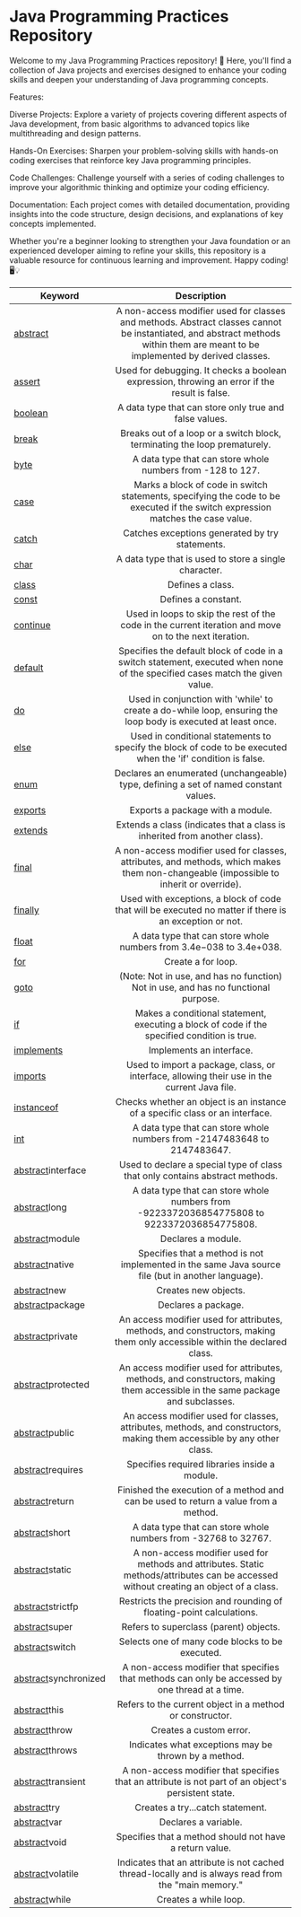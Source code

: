 # Java Programming Practices Repository

Welcome to my Java Programming Practices repository! 🚀 Here, you'll find a collection of Java projects and exercises designed to enhance your coding skills and deepen your understanding of Java programming concepts.

Features:

Diverse Projects: Explore a variety of projects covering different aspects of Java development, from basic algorithms to advanced topics like multithreading and design patterns.

Hands-On Exercises: Sharpen your problem-solving skills with hands-on coding exercises that reinforce key Java programming principles.

Code Challenges: Challenge yourself with a series of coding challenges to improve your algorithmic thinking and optimize your coding efficiency.

Documentation: Each project comes with detailed documentation, providing insights into the code structure, design decisions, and explanations of key concepts implemented.

Whether you're a beginner looking to strengthen your Java foundation or an experienced developer aiming to refine your skills, this repository is a valuable resource for continuous learning and improvement. Happy coding! 🖥️💡


| Keyword        | Description   |
| -------------- |:-------------:|
| [abstract](https://github.com/ArjunAranetaCodes/JavaPractices/tree/main/Keywords/abstract)        |   A non-access modifier used for classes and methods. Abstract classes cannot be instantiated, and abstract methods within them are meant to be implemented by derived classes. |
| [assert](https://github.com/ArjunAranetaCodes/JavaPractices/tree/main/Keywords/assert)          | Used for debugging. It checks a boolean expression, throwing an error if the result is false. |
| [boolean](https://github.com/ArjunAranetaCodes/JavaPractices/tree/main/Keywords/boolean)        | A data type that can store only true and false values. |
| [break](https://github.com/ArjunAranetaCodes/JavaPractices/tree/main/Keywords/break)          | Breaks out of a loop or a switch block, terminating the loop prematurely. |
| [byte](https://github.com/ArjunAranetaCodes/JavaPractices/tree/main/Keywords/byte)           | A data type that can store whole numbers from -128 to 127.|
| [case](https://github.com/ArjunAranetaCodes/JavaPractices/tree/main/Keywords/case)           | Marks a block of code in switch statements, specifying the code to be executed if the switch expression matches the case value. |
| [catch](https://github.com/ArjunAranetaCodes/JavaPractices/tree/main/Keywords/catch)          |Catches exceptions generated by try statements.|
| [char](https://github.com/ArjunAranetaCodes/JavaPractices/tree/main/Keywords/char)           |A data type that is used to store a single character.|
| [class](https://github.com/ArjunAranetaCodes/JavaPractices/tree/main/Keywords/class)          |Defines a class.|
| [const](https://github.com/ArjunAranetaCodes/JavaPractices/tree/main/Keywords/const)          |Defines a constant.|
| [continue](https://github.com/ArjunAranetaCodes/JavaPractices/tree/main/Keywords/continue)       |Used in loops to skip the rest of the code in the current iteration and move on to the next iteration.|
| [default](https://github.com/ArjunAranetaCodes/JavaPractices/tree/main/Keywords/default)        |Specifies the default block of code in a switch statement, executed when none of the specified cases match the given value.|
| [do](https://github.com/ArjunAranetaCodes/JavaPractices/tree/main/Keywords/do)             |Used in conjunction with 'while' to create a do-while loop, ensuring the loop body is executed at least once.|
| [else](https://github.com/ArjunAranetaCodes/JavaPractices/tree/main/Keywords/else)           |Used in conditional statements to specify the block of code to be executed when the 'if' condition is false. |
| [enum](https://github.com/ArjunAranetaCodes/JavaPractices/tree/main/Keywords/enum)           |Declares an enumerated (unchangeable) type, defining a set of named constant values. |
| [exports](https://github.com/ArjunAranetaCodes/JavaPractices/tree/main/Keywords/exports)        |Exports a package with a module. |
| [extends](https://github.com/ArjunAranetaCodes/JavaPractices/tree/main/Keywords/extends)        |Extends a class (indicates that a class is inherited from another class). |
| [final](https://github.com/ArjunAranetaCodes/JavaPractices/tree/main/Keywords/final)          |A non-access modifier used for classes, attributes, and methods, which makes them non-changeable (impossible to inherit or override). |
| [finally](https://github.com/ArjunAranetaCodes/JavaPractices/tree/main/Keywords/finally)        |Used with exceptions, a block of code that will be executed no matter if there is an exception or not. |
| [float](https://github.com/ArjunAranetaCodes/JavaPractices/tree/main/Keywords/float)          |A data type that can store whole numbers from 3.4e−038 to 3.4e+038. |
| [for](https://github.com/ArjunAranetaCodes/JavaPractices/tree/main/Keywords/for)            |Create a for loop.|
| [goto](https://github.com/ArjunAranetaCodes/JavaPractices/tree/main/Keywords/goto)           | (Note: Not in use, and has no function) Not in use, and has no functional purpose.|
| [if](https://github.com/ArjunAranetaCodes/JavaPractices/tree/main/Keywords/if)             |Makes a conditional statement, executing a block of code if the specified condition is true.|
| [implements](https://github.com/ArjunAranetaCodes/JavaPractices/tree/main/Keywords/implements)     |Implements an interface.|
| [imports](https://github.com/ArjunAranetaCodes/JavaPractices/tree/main/Keywords/imports)        |Used to import a package, class, or interface, allowing their use in the current Java file.|
| [instanceof](https://github.com/ArjunAranetaCodes/JavaPractices/tree/main/Keywords/instanceof)     |Checks whether an object is an instance of a specific class or an interface.|
| [int](https://github.com/ArjunAranetaCodes/JavaPractices/tree/main/Keywords/int)            |A data type that can store whole numbers from -2147483648 to 2147483647.|
| [abstract](https://github.com/ArjunAranetaCodes/JavaPractices/tree/main/Keywords/abstract)interface      |Used to declare a special type of class that only contains abstract methods.|
| [abstract](https://github.com/ArjunAranetaCodes/JavaPractices/tree/main/Keywords/abstract)long           |A data type that can store whole numbers from -9223372036854775808 to 9223372036854775808.|
| [abstract](https://github.com/ArjunAranetaCodes/JavaPractices/tree/main/Keywords/abstract)module         |Declares a module. |
| [abstract](https://github.com/ArjunAranetaCodes/JavaPractices/tree/main/Keywords/abstract)native         |Specifies that a method is not implemented in the same Java source file (but in another language).|
| [abstract](https://github.com/ArjunAranetaCodes/JavaPractices/tree/main/Keywords/abstract)new            |Creates new objects.|
| [abstract](https://github.com/ArjunAranetaCodes/JavaPractices/tree/main/Keywords/abstract)package        |Declares a package.|
| [abstract](https://github.com/ArjunAranetaCodes/JavaPractices/tree/main/Keywords/abstract)private        |An access modifier used for attributes, methods, and constructors, making them only accessible within the declared class.|
| [abstract](https://github.com/ArjunAranetaCodes/JavaPractices/tree/main/Keywords/abstract)protected      |An access modifier used for attributes, methods, and constructors, making them accessible in the same package and subclasses.|
| [abstract](https://github.com/ArjunAranetaCodes/JavaPractices/tree/main/Keywords/abstract)public         |An access modifier used for classes, attributes, methods, and constructors, making them accessible by any other class.|
| [abstract](https://github.com/ArjunAranetaCodes/JavaPractices/tree/main/Keywords/abstract)requires       |Specifies required libraries inside a module. |
| [abstract](https://github.com/ArjunAranetaCodes/JavaPractices/tree/main/Keywords/abstract)return         | Finished the execution of a method and can be used to return a value from a method.|
| [abstract](https://github.com/ArjunAranetaCodes/JavaPractices/tree/main/Keywords/abstract)short          |A data type that can store whole numbers from -32768 to 32767.|
| [abstract](https://github.com/ArjunAranetaCodes/JavaPractices/tree/main/Keywords/abstract)static         |A non-access modifier used for methods and attributes. Static methods/attributes can be accessed without creating an object of a class.|
| [abstract](https://github.com/ArjunAranetaCodes/JavaPractices/tree/main/Keywords/abstract)strictfp       |Restricts the precision and rounding of floating-point calculations.|
| [abstract](https://github.com/ArjunAranetaCodes/JavaPractices/tree/main/Keywords/abstract)super          |Refers to superclass (parent) objects.|
| [abstract](https://github.com/ArjunAranetaCodes/JavaPractices/tree/main/Keywords/abstract)switch         |Selects one of many code blocks to be executed.|
| [abstract](https://github.com/ArjunAranetaCodes/JavaPractices/tree/main/Keywords/abstract)synchronized   |A non-access modifier that specifies that methods can only be accessed by one thread at a time.|
| [abstract](https://github.com/ArjunAranetaCodes/JavaPractices/tree/main/Keywords/abstract)this           |Refers to the current object in a method or constructor.|
| [abstract](https://github.com/ArjunAranetaCodes/JavaPractices/tree/main/Keywords/abstract)throw          | Creates a custom error.|
| [abstract](https://github.com/ArjunAranetaCodes/JavaPractices/tree/main/Keywords/abstract)throws         |Indicates what exceptions may be thrown by a method.|
| [abstract](https://github.com/ArjunAranetaCodes/JavaPractices/tree/main/Keywords/abstract)transient      |A non-access modifier that specifies that an attribute is not part of an object's persistent state.|
| [abstract](https://github.com/ArjunAranetaCodes/JavaPractices/tree/main/Keywords/abstract)try            |Creates a try...catch statement. |
| [abstract](https://github.com/ArjunAranetaCodes/JavaPractices/tree/main/Keywords/abstract)var            |Declares a variable. |
| [abstract](https://github.com/ArjunAranetaCodes/JavaPractices/tree/main/Keywords/abstract)void           |Specifies that a method should not have a return value.|
| [abstract](https://github.com/ArjunAranetaCodes/JavaPractices/tree/main/Keywords/abstract)volatile       |Indicates that an attribute is not cached thread-locally and is always read from the "main memory."|
| [abstract](https://github.com/ArjunAranetaCodes/JavaPractices/tree/main/Keywords/abstract)while          |Creates a while loop.|